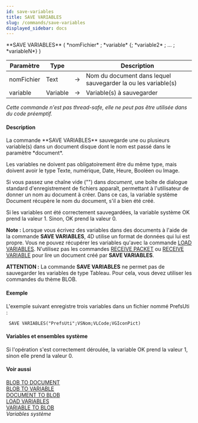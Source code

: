 ```yaml
---
id: save-variables
title: SAVE VARIABLES
slug: /commands/save-variables
displayed_sidebar: docs
---
```


<!--REF #_command_.SAVE VARIABLES.Syntax-->**SAVE VARIABLES** ( *nomFichier* ; *variable* {; *variable2* ; ... ; *variableN*} )<!-- END REF-->
<!--REF #_command_.SAVE VARIABLES.Params-->
| Paramètre | Type |  | Description |
| --- | --- | --- | --- |
| nomFichier | Text | &#8594;  | Nom du document dans lequel sauvegarder la ou les variable(s) |
| variable | Variable | &#8594;  | Variable(s) à sauvegarder |

<!-- END REF-->

*Cette commande n'est pas thread-safe, elle ne peut pas être utilisée dans du code préemptif.*


#### Description 

<!--REF #_command_.SAVE VARIABLES.Summary-->La commande **SAVE VARIABLES** sauvegarde une ou plusieurs variable(s) dans un document disque dont le nom est passé dans le paramètre *document*.<!-- END REF-->

Les variables ne doivent pas obligatoirement être du même type, mais doivent avoir le type Texte, numérique, Date, Heure, Booléen ou Image. 

Si vous passez une chaîne vide ("") dans *document*, une boîte de dialogue standard d'enregistrement de fichiers apparaît, permettant à l'utilisateur de donner un nom au document à créer. Dans ce cas, la variable système Document récupère le nom du document, s'il a bien été créé.

Si les variables ont été correctement sauvegardées, la variable système OK prend la valeur 1\. Sinon, OK prend la valeur 0.

**Note :** Lorsque vous écrivez des variables dans des documents à l'aide de la commande **SAVE VARIABLES**, 4D utilise un format de données qui lui est propre. Vous ne pouvez récupérer les variables qu'avec la commande [LOAD VARIABLES](load-variables.md). N'utilisez pas les commandes [RECEIVE PACKET](receive-packet.md) ou [RECEIVE VARIABLE](receive-variable.md) pour lire un document créé par **SAVE VARIABLES**.

**ATTENTION :** La commande **SAVE VARIABLES** ne permet pas de sauvegarder les variables de type Tableau. Pour cela, vous devez utiliser les commandes du thème BLOB.

#### Exemple 

L'exemple suivant enregistre trois variables dans un fichier nommé PrefsUti :

```4d
 SAVE VARIABLES("PrefsUti";VSNom;VLCode;VGIconPict)
```

#### Variables et ensembles système 

Si l'opération s'est correctement déroulée, la variable OK prend la valeur 1, sinon elle prend la valeur 0\. 

#### Voir aussi 

[BLOB TO DOCUMENT](blob-to-document.md)  
[BLOB TO VARIABLE](blob-to-variable.md)  
[DOCUMENT TO BLOB](document-to-blob.md)  
[LOAD VARIABLES](load-variables.md)  
[VARIABLE TO BLOB](variable-to-blob.md)  
*Variables système*  